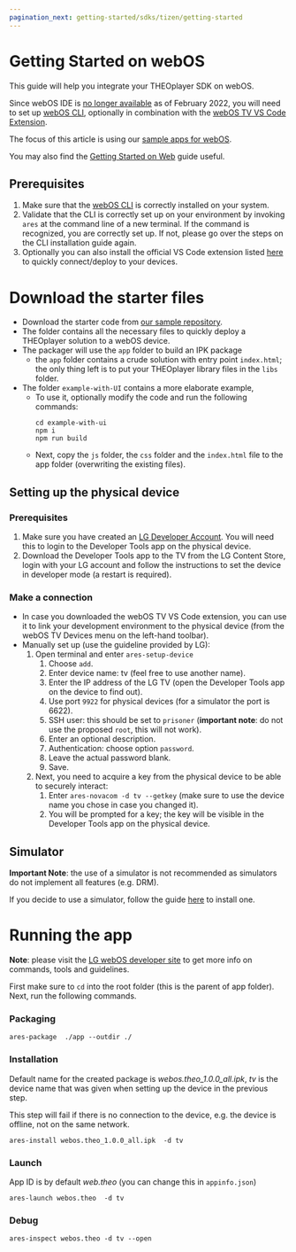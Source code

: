 ```yaml
---
pagination_next: getting-started/sdks/tizen/getting-started
---
```


# Getting Started on webOS

This guide will help you integrate your THEOplayer SDK on webOS.

Since webOS IDE is [no longer available](https://webostv.developer.lge.com/develop/tools/ide-introduction) as of February 2022, you will need to set up [webOS CLI](https://webostv.developer.lge.com/develop/tools/cli-installation), optionally in combination with the [webOS TV VS Code Extension](https://webostv.developer.lge.com/develop/tools/vsce-installation).

The focus of this article is using our [sample apps for webOS](https://github.com/THEOplayer/samples-webos).

You may also find the [Getting Started on Web](../01-web/00-getting-started.mdx) guide useful.

## Prerequisites

1. Make sure that the [webOS CLI](https://webostv.developer.lge.com/develop/tools/cli-installation) is correctly installed on your system.
2. Validate that the CLI is correctly set up on your environment by invoking `ares` at the command line of a new terminal. If the command is recognized, you are correctly set up. If not, please go over the steps on the CLI installation guide again.
3. Optionally you can also install the official VS Code extension listed [here](https://marketplace.visualstudio.com/items?itemName=webostvsdk.webostv) to quickly connect/deploy to your devices.

# Download the starter files

- Download the starter code from [our sample repository](https://github.com/THEOplayer/samples-webos).
- The folder contains all the necessary files to quickly deploy a THEOplayer solution to a webOS device.
- The packager will use the `app` folder to build an IPK package
  - the `app` folder contains a crude solution with entry point `index.html`; the only thing left is to put your THEOplayer library files in the `libs` folder.
- The folder `example-with-UI` contains a more elaborate example,
  - To use it, optionally modify the code and run the following commands:
    ```shell
    cd example-with-ui
    npm i
    npm run build
    ```
  - Next, copy the `js` folder, the `css` folder and the `index.html` file to the app folder (overwriting the existing files).

## Setting up the physical device

### Prerequisites

1. Make sure you have created an [LG Developer Account](https://webostv.developer.lge.com/login). You will need this to login to the Developer Tools app on the physical device.
2. Download the Developer Tools app to the TV from the LG Content Store, login with your LG account and follow the instructions to set the device in developer mode (a restart is required).

### Make a connection

- In case you downloaded the webOS TV VS Code extension, you can use it to link your development environment to the physical device (from the webOS TV Devices menu on the left-hand toolbar).
- Manually set up (use the guideline provided by LG):
  1.  Open terminal and enter `ares-setup-device`
      1. Choose `add`.
      2. Enter device name: tv (feel free to use another name).
      3. Enter the IP address of the LG TV (open the Developer Tools app on the device to find out).
      4. Use port `9922` for physical devices (for a simulator the port is 6622).
      5. SSH user: this should be set to `prisoner` (**important note**: do not use the proposed `root`, this will not work).
      6. Enter an optional description.
      7. Authentication: choose option `password`.
      8. Leave the actual password blank.
      9. Save.
  2.  Next, you need to acquire a key from the physical device to be able to securely interact:
      1. Enter `ares-novacom -d tv --getkey` (make sure to use the device name you chose in case you changed it).
      2. You will be prompted for a key; the key will be visible in the Developer Tools app on the physical device.

## Simulator

**Important Note**: the use of a simulator is not recommended as simulators do not implement all features (e.g. DRM).

If you decide to use a simulator, follow the guide [here](https://webostv.developer.lge.com/develop/tools/simulator-installation) to install one.

# Running the app

**Note**: please visit the [LG webOS developer site](https://webostv.developer.lge.com/) to get more info on commands, tools and guidelines.

First make sure to `cd` into the root folder (this is the parent of app folder). Next, run the following commands.

### Packaging

```shell
ares-package  ./app --outdir ./
```

### Installation

Default name for the created package is _webos.theo_1.0.0_all.ipk_, _tv_ is the device name that was given when setting up the device in the previous step.

This step will fail if there is no connection to the device, e.g. the device is offline, not on the same network.

```shell
ares-install webos.theo_1.0.0_all.ipk  -d tv
```

### Launch

App ID is by default _web.theo_ (you can change this in `appinfo.json`)

```shell
ares-launch webos.theo  -d tv
```

### Debug

```shell
ares-inspect webos.theo -d tv --open
```
